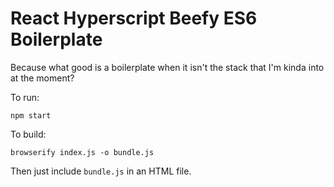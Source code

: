 # React Hyperscript Beefy ES6 Boilerplate

Because what good is a boilerplate when it isn't the stack that I'm kinda into at the moment?

To run:

`npm start`

To build:

`browserify index.js -o bundle.js`

Then just include `bundle.js` in an HTML file.
